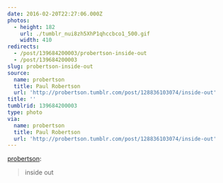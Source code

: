 ```yaml
---
date: 2016-02-20T22:27:06.000Z
photos:
  - height: 182
    url: ./tumblr_nui8zh5XhP1qhccbco1_500.gif
    width: 410
redirects:
  - /post/139684200003/probertson-inside-out
  - /post/139684200003
slug: probertson-inside-out
source:
  name: probertson
  title: Paul Robertson
  url: 'http://probertson.tumblr.com/post/128836103074/inside-out'
title: ''
tumblrid: 139684200003
type: photo
via:
  name: probertson
  title: Paul Robertson
  url: 'http://probertson.tumblr.com/post/128836103074/inside-out'
---
```

<p><a class="tumblr_blog" href="http://probertson.tumblr.com/post/128836103074">probertson</a>:</p>

<blockquote>
<p>inside out<br/></p>
</blockquote>
